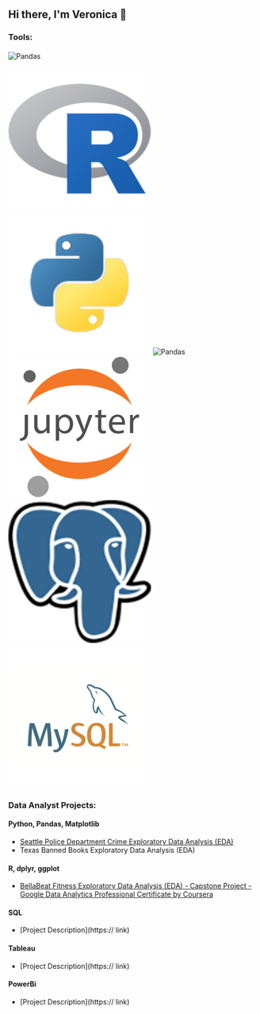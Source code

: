 ## Hi there, I'm Veronica 👋

### Tools:
####
<img src="[drawing.jpg](https://bit.ly/3SwfhYy)" alt="Pandas" width="200"/>


![R](https://raw.githubusercontent.com/github/explore/80688e429a7d4ef2fca1e82350fe8e3517d3494d/topics/r/r.png)
![Python](https://raw.githubusercontent.com/github/explore/80688e429a7d4ef2fca1e82350fe8e3517d3494d/topics/python/python.png)
![Pandas](https://bit.ly/3SwfhYy)
![Jupyter Notebook](https://raw.githubusercontent.com/github/explore/a4691f04ff219c1c2aa02fc61fda41aa43f1459a/topics/jupyter-notebook/jupyter-notebook.png)
![PostreSQL](https://raw.githubusercontent.com/github/explore/80688e429a7d4ef2fca1e82350fe8e3517d3494d/topics/postgresql/postgresql.png)
![MySQL](https://raw.githubusercontent.com/github/explore/80688e429a7d4ef2fca1e82350fe8e3517d3494d/topics/mysql/mysql.png)

### Data Analyst Projects:

#### Python, Pandas, Matplotlib
* [Seattle Police Department Crime Exploratory Data Analysis (EDA)](https://www.kaggle.com/code/veronicalaven/capstone-project-2021-bellabeat-case-study)
* Texas Banned Books Exploratory Data Analysis (EDA)

#### R, dplyr, ggplot
* [BellaBeat Fitness Exploratory Data Analysis (EDA) - Capstone Project - Google Data Analytics Professional Certificate by Coursera](https://www.kaggle.com/code/veronicalaven/capstone-project-2021-bellabeat-case-study)

#### SQL
* [Project Description](https:// link)

#### Tableau
* [Project Description](https:// link)

#### PowerBi
* [Project Description](https:// link)

<!--
**VeronicaLaven/VeronicaLaven** is a ✨ _special_ ✨ repository because its `README.md` (this file) appears on your GitHub profile.

Here are some ideas to get you started:

- 🔭 I’m currently working on ...
- 🌱 I’m currently learning ...
- 👯 I’m looking to collaborate on ...
- 🤔 I’m looking for help with ...
- 💬 Ask me about ...
- 📫 How to reach me: ...
- 😄 Pronouns: ...
- ⚡ Fun fact: ...
-->
